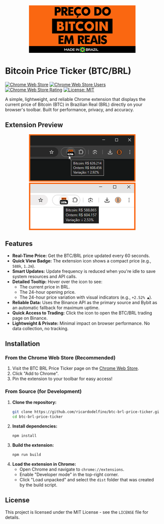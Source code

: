 <p align="center">
  <img src="assets/banner-bitcoin-brazilian-real-price-ticker.png" alt="Bitcoin BRL Ticker Banner" width="348"/>
</p>

# Bitcoin Price Ticker (BTC/BRL)

[![Chrome Web Store](https://img.shields.io/chrome-web-store/v/acdibmngomngfmgjkghpebfndbhmeabb?label=Chrome%20Web%20Store&color=blue)](https://chrome.google.com/webstore/detail/acdibmngomngfmgjkghpebfndbhmeabb)
[![Chrome Web Store Users](https://img.shields.io/chrome-web-store/users/acdibmngomngfmgjkghpebfndbhmeabb?label=users)](https://chrome.google.com/webstore/detail/acdibmngomngfmgjkghpebfndbhmeabb)
[![Chrome Web Store Rating](https://img.shields.io/chrome-web-store/rating/acdibmngomngfmgjkghpebfndbhmeabb?label=rating)](https://chrome.google.com/webstore/detail/acdibmngomngfmgjkghpebfndbhmeabb)
[![License: MIT](https://img.shields.io/badge/License-MIT-yellow.svg)](https://opensource.org/licenses/MIT)

A simple, lightweight, and reliable Chrome extension that displays the current price of Bitcoin (BTC) in Brazilian Real (BRL) directly on your browser's toolbar. Built for performance, privacy, and accuracy.

## Extension Preview

<p align="center">
  &nbsp;&nbsp;    
  <img src="assets/how-to-use-extension-chrome-btc-brl-dark.png" alt="BTC/BRL Ticker Dark Mode" width="348"/>
  &nbsp;&nbsp;
  <img src="assets/how-to-use-extension-chrome-btc-brl-light.png" alt="BTC/BRL Ticker Light Mode" width="348"/>
</p>


## Features

-   **Real-Time Price:** Get the BTC/BRL price updated every 60 seconds.
-   **Quick View Badge:** The extension icon shows a compact price (e.g., `588k`, `1.2m`).
-   **Smart Updates:** Update frequency is reduced when you're idle to save system resources and API calls.
-   **Detailed Tooltip:** Hover over the icon to see:
    -   The current price in BRL.
    -   The 24-hour opening price.
    -   The 24-hour price variation with visual indicators (e.g., `+2.52% ▲`).
-   **Reliable Data:** Uses the Binance API as the primary source and Bybit as an automatic fallback for maximum uptime.
-   **Quick Access to Trading:** Click the icon to open the BTC/BRL trading page on Binance.
-   **Lightweight & Private:** Minimal impact on browser performance. No data collection, no tracking.

## Installation

### From the Chrome Web Store (Recommended)

1.  Visit the BTC BRL Price Ticker page on the [Chrome Web Store](https://chrome.google.com/webstore/detail/acdibmngomngfmgjkghpebfndbhmeabb).
2.  Click "Add to Chrome".
3.  Pin the extension to your toolbar for easy access!

### From Source (for Development)

1.  **Clone the repository:**
    ```bash
    git clone https://github.com/ricardodelfino/btc-brl-price-ticker.git
    cd btc-brl-price-ticker
    ```
2.  **Install dependencies:**
    ```bash
    npm install
    ```
3.  **Build the extension:**
    ```bash
    npm run build
    ```
4.  **Load the extension in Chrome:**
    -   Open Chrome and navigate to `chrome://extensions`.
    -   Enable "Developer mode" in the top-right corner.
    -   Click "Load unpacked" and select the `dist` folder that was created by the build script.

## License

This project is licensed under the MIT License - see the `LICENSE` file for details.

